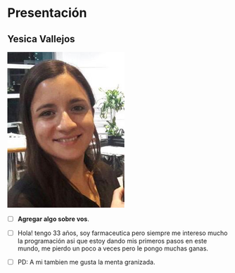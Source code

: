# Presentación

## Yesica Vallejos

![Foto](FotoPerfil.jpg)


- [ ] **Agregar algo sobre vos**.
- [ ]  Hola! tengo 33 años, soy farmaceutica pero siempre me intereso mucho la programación asi que estoy dando mis primeros pasos en este mundo, me pierdo un poco a veces pero le pongo muchas ganas.
- [ ]  PD: A mi tambien me gusta la menta granizada.



